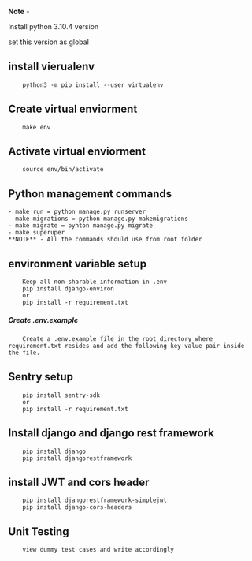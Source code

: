 **Note** -

Install python 3.10.4 version

set this version as global 

## install vierualenv

        python3 -m pip install --user virtualenv

## Create virtual enviorment 

        make env
        
## Activate virtual enviorment

        source env/bin/activate




## Python management commands 
    - make run = python manage.py runserver
    - make migrations = python manage.py makemigrations
    - make migrate = pyhton manage.py migrate
    - make superuper
    **NOTE** - All the commands should use from root folder


## environment variable setup

        Keep all non sharable information in .env
        pip install django-environ
        or 
        pip install -r requirement.txt
##### Create .env.example 
        Create a .env.example file in the root directory where requirement.txt resides and add the following key-value pair inside the file.
        
## Sentry setup
        pip install sentry-sdk
        or 
        pip install -r requirement.txt

## Install django and django rest framework

        pip install django
        pip install djangorestframework


## install JWT and cors header

        pip install djangorestframework-simplejwt
        pip install django-cors-headers

## Unit Testing
        view dummy test cases and write accordingly
        
